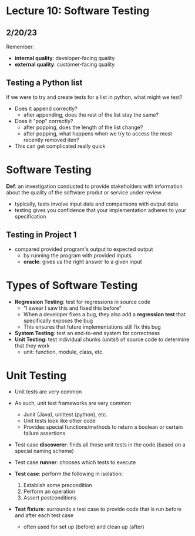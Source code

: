 # Lecture 10: Software Testing
## 2/20/23

Remember: 
- __internal quality__: developer-facing quality 
- __external quality__: customer-facing quality

## Testing a Python list
If we were to try and create tests for a list in python, what might we test?
- Does it append correctly?
    - after appending, does the rest of the list stay the same?
- Does it "pop" correctly?
    - after popping, does the length of the list change?
    - after popping, what happens when we try to access the most recently removed iten?
- This can get complicated really quick

# Software Testing
__Def__: an investigation conducted to provide stakeholders with information about the quality of the software produt or service under review.
- typically, tests involve input data and comparisons with output data
- testing gives you confidence that your implementation adheres to your specification

## Testing in Project 1
- compared provided program's output to expected output
    - by running the program with provided inputs
    - **oracle**: gives us the right answer to a given input


# Types of Software Testing
- __Regression Testing__: test for regressions in source code
    - "I swear I saw this and fixed this before"
    - When a developer fixes a bug, they also add a __regression test__ that specifically exposes the bug
    - This ensures that future implementations still fix this bug
- __System Testing__: test an end-to-end system for correctness
- __Unit Testing__: test individual chunks (units!) of source code to determine that they work
    - unit: function, module, class, etc.


# Unit Testing
- Unit tests are very common
- As such, unit test frameworks are very common 
    - Junit (Java), unittest (python), etc.
    - Unit tests look like other code
    - Provides special functions/methods to return a boolean or certain failure assertions

- Test case **discoverer**: finds all these unit tests in the code (based on a special naming scheme)
- Test case **runner**: chooses which tests to execute
- **Test case**: perform the following in isolation:
    1. Establish some precondition
    2. Perform an operation
    3. Assert postconditions
- **Test fixture**: surrounds a test case to provide code that is run before and after each test case
    - often used for set up (before) and clean up (after)